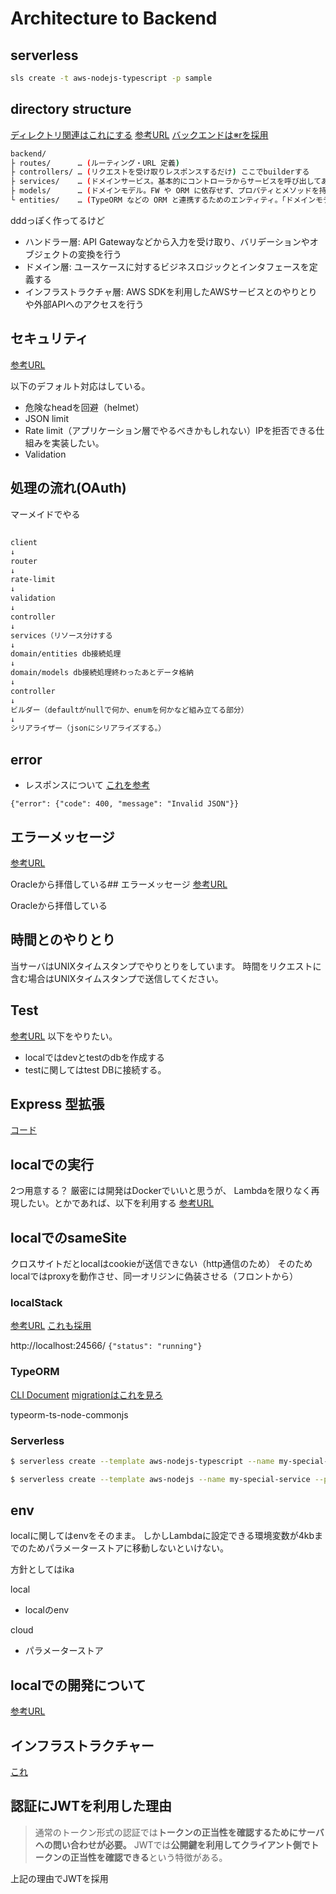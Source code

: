 # Architecture to Backend


## serverless

```sh
sls create -t aws-nodejs-typescript -p sample
```

## directory structure
[ディレクトリ関連はこれにする](https://qiita.com/os1ma/items/286eeec028e30e27587d)
[参考URL](https://neos21.net/blog/2021/10/13-01.html)
[バックエンドは※rを採用](https://zenn.dev/tatta/books/5096cb23126e64/viewer/b0ba7c)

```sh
backend/
├ routes/      … (ルーティング・URL 定義)
├ controllers/ … (リクエストを受け取りレスポンスするだけ) ここでbuilderする
├ services/    … (ドメインサービス。基本的にコントローラからサービスを呼び出してあれこれ処理させる作りにしがち)
├ models/      … (ドメインモデル。FW や ORM に依存せず、プロパティとメソッドを持つクラス)
└ entities/    … (TypeORM などの ORM と連携するためのエンティティ。「ドメインモデル」とほぼ同じだけど ORM 用のクラスが出来がち)
```

dddっぽく作ってるけど

- ハンドラー層: API Gatewayなどから入力を受け取り、バリデーションやオブジェクトの変換を行う
- ドメイン層: ユースケースに対するビジネスロジックとインタフェースを定義する
- インフラストラクチャ層: AWS SDKを利用したAWSサービスとのやりとりや外部APIへのアクセスを行う

## セキュリティ
[参考URL](https://expressjs.com/ja/advanced/best-practice-security.html)

以下のデフォルト対応はしている。
- 危険なheadを回避（helmet）
- JSON limit
- Rate limit（アプリケーション層でやるべきかもしれない）IPを拒否できる仕組みを実装したい。
- Validation

## 処理の流れ(OAuth)

マーメイドでやる

## 

```sh
client
↓
router
↓
rate-limit
↓
validation
↓
controller
↓
services（リソース分けする
↓
domain/entities db接続処理
↓
domain/models db接続処理終わったあとデータ格納
↓
controller
↓
ビルダー（defaultがnullで何か、enumを何かなど組み立てる部分）
↓
シリアライザー（jsonにシリアライズする。）
```

## error

- レスポンスについて
[これを参考](https://labs.goo.ne.jp/api_error_info/)

`{"error": {"code": 400, "message": "Invalid JSON"}}`

## エラーメッセージ
[参考URL](https://docs.oracle.com/cd/E82638_01/errmg/ORA-00000.html#GUID-27437B7F-F0C3-4F1F-9C6E-6780706FB0F6)

Oracleから拝借している## エラーメッセージ
[参考URL](https://docs.oracle.com/cd/E82638_01/errmg/ORA-00000.html#GUID-27437B7F-F0C3-4F1F-9C6E-6780706FB0F6)

Oracleから拝借している

## 時間とのやりとり

当サーバはUNIXタイムスタンプでやりとりをしています。
時間をリクエストに含む場合はUNIXタイムスタンプで送信してください。

## Test
[参考URL](https://qiita.com/uwattotaitai/items/149429774f9983296fa1)
以下をやりたい。
- localではdevとtestのdbを作成する
- testに関してはtest DBに接続する。

## Express 型拡張
[コード](https://github.com/tomnil/typedexpress/blob/master/src/index.ts)

## localでの実行

2つ用意する？
厳密には開発はDockerでいいと思うが、
Lambdaを限りなく再現したい。とかであれば、以下を利用する
[参考URL](https://qiita.com/yasomaru/items/fa708a1f21a79e637868)

## localでのsameSite

クロスサイトだとlocalはcookieが送信できない（http通信のため）
そのためlocalではproxyを動作させ、同一オリジンに偽装させる（フロントから）

### localStack

[参考URL](https://qiita.com/mmclsntr/items/709863ba98a4855988f3)
[これも採用](https://zenn.dev/dove/articles/c0bc8aca695f07)

http://localhost:24566/
`{"status": "running"}`

### TypeORM
[CLI Document](https://orkhan.gitbook.io/typeorm/docs/using-cli)
[migrationはこれを見ろ](https://qiita.com/Aurum64/items/f5962bd2a643447dbef9)

typeorm-ts-node-commonjs
### Serverless

```sh
$ serverless create --template aws-nodejs-typescript --name my-special-service --path my-special-service
```

```sh
$ serverless create --template aws-nodejs --name my-special-service --path my-special-service
```

## env

localに関してはenvをそのまま。
しかしLambdaに設定できる環境変数が4kbまでのためパラメーターストアに移動しないといけない。

方針としてはika

local
- localのenv

cloud
- パラメーターストア


## localでの開発について
[参考URL](https://zenn.dev/s_ryuuki/articles/5bbbeea5a88c0c#fnref-61c1-3)

## インフラストラクチャー
[これ](https://dev.classmethod.jp/articles/vendia-serverless-express/)


## 認証にJWTを利用した理由

>通常のトークン形式の認証では**トークンの正当性を確認するためにサーバへの問い合わせが必要。**
>JWTでは**公開鍵を利用してクライアント側でトークンの正当性を確認できる**という特徴がある。

上記の理由でJWTを採用
